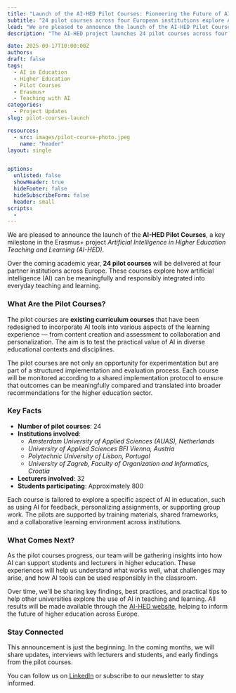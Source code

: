 ```yaml
---
title: "Launch of the AI-HED Pilot Courses: Pioneering the Future of AI in Higher Education"
subtitle: "24 pilot courses across four European institutions explore AI integration in teaching and learning"
lead: "We are pleased to announce the launch of the AI-HED Pilot Courses, a key milestone in the Erasmus+ project Artificial Intelligence in Higher Education Teaching and Learning (AI-HED)."
description: "The AI-HED project launches 24 pilot courses across four partner institutions in Europe, involving 32 lecturers and approximately 800 students to explore responsible AI integration in higher education."

date: 2025-09-17T10:00:00Z
authors:
draft: false
tags:
  - AI in Education
  - Higher Education
  - Pilot Courses
  - Erasmus+
  - Teaching with AI
categories:
  - Project Updates
slug: pilot-courses-launch

resources:
  - src: images/pilot-course-photo.jpeg
    name: "header"
layout: single 


options:
  unlisted: false
  showHeader: true
  hideFooter: false
  hideSubscribeForm: false
  header: small
scripts:
  -
---
```


We are pleased to announce the launch of the **AI-HED Pilot Courses**, a key milestone in the Erasmus+ project *Artificial Intelligence in Higher Education Teaching and Learning (AI-HED)*.

Over the coming academic year, **24 pilot courses** will be delivered at four partner institutions across Europe. These courses explore how artificial intelligence (AI) can be meaningfully and responsibly integrated into everyday teaching and learning.

### What Are the Pilot Courses?

The pilot courses are **existing curriculum courses** that have been redesigned to incorporate AI tools into various aspects of the learning experience — from content creation and assessment to collaboration and personalization. The aim is to test the practical value of AI in diverse educational contexts and disciplines.

The pilot courses are not only an opportunity for experimentation but are part of a structured implementation and evaluation process. Each course will be monitored according to a shared implementation protocol to ensure that outcomes can be meaningfully compared and translated into broader recommendations for the higher education sector.

### Key Facts

- **Number of pilot courses**: 24
- **Institutions involved**:
  - *Amsterdam University of Applied Sciences (AUAS), Netherlands*
  - *University of Applied Sciences BFI Vienna, Austria*
  - *Polytechnic University of Lisbon, Portugal*
  - *University of Zagreb, Faculty of Organization and Informatics, Croatia*
- **Lecturers involved**: 32
- **Students participating**: Approximately 800

Each course is tailored to explore a specific aspect of AI in education, such as using AI for feedback, personalizing assignments, or supporting group work. The pilots are supported by training materials, shared frameworks, and a collaborative learning environment across institutions.

### What Comes Next?

As the pilot courses progress, our team will be gathering insights into how AI can support students and lecturers in higher education. These experiences will help us understand what works well, what challenges may arise, and how AI tools can be used responsibly in the classroom.

Over time, we'll be sharing key findings, best practices, and practical tips to help other universities explore the use of AI in teaching and learning. All results will be made available through the [AI-HED website](https://ai-hed.eu), helping to inform the future of higher education across Europe.

### Stay Connected

This announcement is just the beginning. In the coming months, we will share updates, interviews with lecturers and students, and early findings from the pilot courses.

You can follow us on [LinkedIn](https://linkedin.com/company/ai-hed/) or subscribe to our newsletter to stay informed.